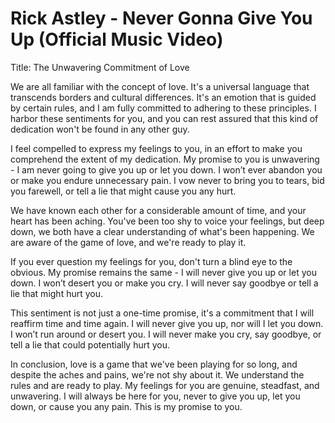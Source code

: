 # Rick Astley - Never Gonna Give You Up (Official Music Video)

Title: The Unwavering Commitment of Love

We are all familiar with the concept of love. It's a universal language that transcends borders and cultural differences. It's an emotion that is guided by certain rules, and I am fully committed to adhering to these principles. I harbor these sentiments for you, and you can rest assured that this kind of dedication won't be found in any other guy.

I feel compelled to express my feelings to you, in an effort to make you comprehend the extent of my dedication. My promise to you is unwavering - I am never going to give you up or let you down. I won’t ever abandon you or make you endure unnecessary pain. I vow never to bring you to tears, bid you farewell, or tell a lie that might cause you any hurt.

We have known each other for a considerable amount of time, and your heart has been aching. You've been too shy to voice your feelings, but deep down, we both have a clear understanding of what's been happening. We are aware of the game of love, and we're ready to play it.

If you ever question my feelings for you, don't turn a blind eye to the obvious. My promise remains the same - I will never give you up or let you down. I won’t desert you or make you cry. I will never say goodbye or tell a lie that might hurt you.

This sentiment is not just a one-time promise, it's a commitment that I will reaffirm time and time again. I will never give you up, nor will I let you down. I won’t run around or desert you. I will never make you cry, say goodbye, or tell a lie that could potentially hurt you.

In conclusion, love is a game that we've been playing for so long, and despite the aches and pains, we're not shy about it. We understand the rules and are ready to play. My feelings for you are genuine, steadfast, and unwavering. I will always be here for you, never to give you up, let you down, or cause you any pain. This is my promise to you.